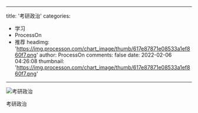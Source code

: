 
---
title: '考研政治'
categories: 
 - 学习
 - ProcessOn
 - 推荐
headimg: 'https://img.processon.com/chart_image/thumb/617e87871e08533a1ef860f7.png'
author: ProcessOn
comments: false
date: 2022-02-06 04:26:08
thumbnail: 'https://img.processon.com/chart_image/thumb/617e87871e08533a1ef860f7.png'
---

<div>   
<img class="thumb" alt="考研政治" src="https://img.processon.com/chart_image/thumb/617e87871e08533a1ef860f7.png" referrerpolicy="no-referrer">
<p>考研政治</p>  
</div>
            